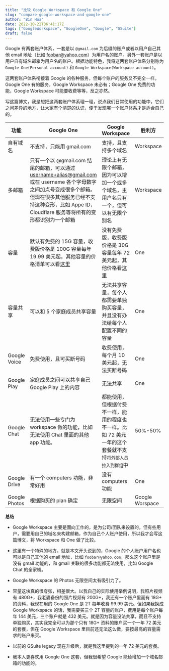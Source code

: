 ```yaml
---
title: "比较 Google Workspace 和 Google One"
slug: "compare-google-workspace-and-google-one"
author: "Bin Hua"
date: 2022-10-22T06:41:17Z
tags: ["GoogleWorkspace", "GoogleOne", "Google", "GSuite"]
draft: false
---
```


Google 有两套账户体系，一套是以 `@gmail.com` 为后缀的账户或者以用户自己其他 email 地址（比如 foobar@yahoo.com）为用户名的账户。另外一套账户是以用户自有域名邮箱为用户名的账户。根据功能特色，我将这两套账户体系分别称为 `Google One(Personal account)` 和 `Google Workspace(Workspace account)`。

这两套账户体系衔接着 Google 的各种服务，但每个账户的服务又不完全一样。Google One 有的服务，Google Workspace 未必有；Google One 免费的功能，Google Workspace 可能要收费等等，反之亦然。

写这篇博文，我是想把这两套账户体系理一理，说点我们日常使用的功能中，它们之间差异的地方，让大家有个清楚的认识，便于发现哪一个账户体系才是适合自己的。

|功能|Google One|Google Workspace|胜利方|
|---|---|---|---|
|自有域名|不支持，只能用 gmail.com|支持，且支持多个域名|Workspace|
|多邮箱|只有一个以 @gmail.com 结尾的邮箱，可以通过 username+alias@gmail.com 或在 username 各个字母数字之间加点号变成很多个邮箱。但现在很多其他服务已经不支持这种变形，比如 Appe ID，Cloudflare 服务等将所有的变形都识别为一个邮箱|理论上有无限个邮箱，因为可以增加一个或多个域名，主用户名只有一个，但可以有无限个别名|Workspace|
|容量|默认有免费的 15G 容量，收费版价格是 100G 容量每年 19.99 美元起，其他容量的价格清单可以看[这里](https://one.google.com/about/plans)|没有免费版，收费版价格是 30G 容量每年 72 美元起，其他价格看[这里](https://workspace.google.com/pricing.html)|One|
|容量共享|可以和 5 个家庭成员共享容量|无法共享容量，每个人都需要单独购买容量，并且没有办法给每个人配置不同的容量|One|
|Google Voice|免费使用，且可买断号码|收费使用，每个月 10 美元起，无法买断号码|One|
|Google Play|家庭成员之间可以共享自己 Google Play 上的内容|无法共享|One|
|Google Chat|无法使用一些专门为 workspace 做的功能，比如无法使用 Chat 里面的其他 app 功能。|都能使用，但根据付费不一样，能用的程度也不一样。比如 72 美元一年的这个套餐就不支持`将外部人员拉入到群组`中|50%-50%|
|Google Drive|有一个 computers 功能，非常好用|没有 computers 功能|One|
|Google Photos|根据购买的 plan 确定|无限空间|Google Worspace|

**总结**

- Google Workspace 主要是面向工作的，是为公司/团队来设置的。但有些用户，需要用自己的域名来构建邮箱，作为自己个人账户使用，所以我才会写这篇博文，将 Workspace 和 One 做了比较。

- 这里有一个特殊的地方，就是本文开头说到的，Google 的个人账户用户名也可以是自己其他的 email 地址，比如 `foobar@yahoo.com`，那么这个账户里是没有 gmail 功能的，和 gmail 关联的很多功能都无法使用，比如 Google Chat 的全家桶。

- Google Workspace 的 Photos 无限空间太有吸引力了。

- 容量这块真的很夸张，相差很大。以我自己的实际使用举例说明，我照片视频有 480G+，我老婆备份的照片视频有 200G+，我还有一个账户里面有 18G+ 的资料，我现在用的 Google One 是 2T 每年收费 99.99 美元。但如果我换成 Google Workspace 的话，我需要买三个 2T 容量的账户，费用是每个账户每年 144 美元，三个账户就是 432 美元。就是因为容量没法共享，而且不支持单独购买，其实我完全可以为那个只有 18G+ 资料的账户买一个一年 72 美元的套餐，但在 Google Workspace 里目前还无法这么做，要按最高的容量需求的账户来买。

- 以前的 GSuite legacy 现在升级后，就是我这里提到的一年 72 美元的套餐。

- 我本人更喜欢用 Google One 这套，但我很希望 Google 能给增加一个域名邮箱的功能的。
